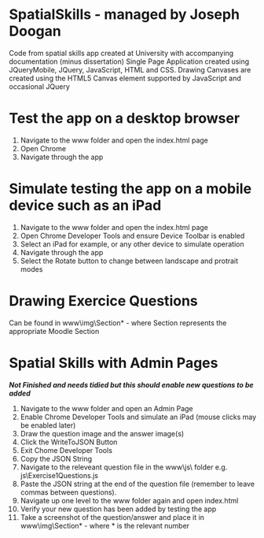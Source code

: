 # SpatialSkills - managed by Joseph Doogan
Code from spatial skills app created at University with accompanying documentation (minus dissertation)
Single Page Application created using JQueryMobile, JQuery, JavaScript, HTML and CSS.
Drawing Canvases are created using the HTML5 Canvas element supported by JavaScript and occasional JQuery

# Test the app on a desktop browser

1. Navigate to the www folder and open the index.html page
2. Open Chrome
3. Navigate through the app

# Simulate testing the app on a mobile device such as an iPad

1. Navigate to the www folder and open the index.html page
2. Open Chrome Developer Tools and ensure Device Toolbar is enabled
3. Select an iPad for example, or any other device to simulate operation
4. Navigate through the app
5. Select the Rotate button to change between landscape and protrait modes

# Drawing Exercice Questions

Can be found in www\img\Section* - where Section represents the appropriate Moodle Section

# Spatial Skills with Admin Pages 

***Not Finished and needs tidied but this should enable new questions to be added***

1. Navigate to the www folder and open an Admin Page
2. Enable Chrome Developer Tools and simulate an iPad (mouse clicks may be enabled later)
3. Draw the question image and the answer image(s)
4. Click the WriteToJSON Button
5. Exit Chome Developer Tools
6. Copy the JSON String
7. Navigate to the releveant question file in the www\js\ folder e.g. js\Exercise1Questions.js
8. Paste the JSON string at the end of the question file (remember to leave commas between questions).
9. Navigate up one level to the www folder again and open index.html
10. Verify your new question has been added by testing the app
11. Take a screenshot of the question/answer and place it in www\img\Section* - where * is the relevant number
